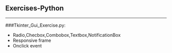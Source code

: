 ## Exercises-Python
-------------------------
###Tkinter_Gui_Exercise.py:

* Radio,Checbox,Combobox,Textbox,NotificationBox
* Responsive frame
* Onclick event

